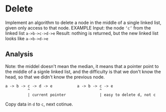 # Delete 

Implement an algorithm to delete a node in the middle of a single linked list, given only access to that node.
EXAMPLE
Input: the node `‘c’` from the linked list `a->b->c->d->e`
Result: nothing is returned, but the new linked list looks like `a->b->d->e`

## Analysis

Note: the middel doesn't mean the median, it means that a pointer point to the middle of a signle linked list, and the difficulty is that we don't know the head, so that we didn't know the previous node.

    a -> b -> c -> d -> e           a -> b -> c -> e
              ^                               ^
              | current pointer               | easy to delete d, not c

Copy data in `d` to `c`, next cotinue.
